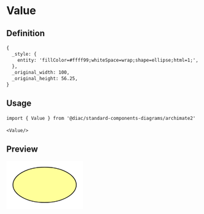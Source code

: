 # Value

## Definition

```
{
  _style: { 
    entity: 'fillColor=#ffff99;whiteSpace=wrap;shape=ellipse;html=1;',
  },
  _original_width: 100,
  _original_height: 56.25,
}
```

## Usage

```
import { Value } from '@diac/standard-components-diagrams/archimate2'

<Value/>
```

## Preview

<img src="./value.png" width="200"/>
